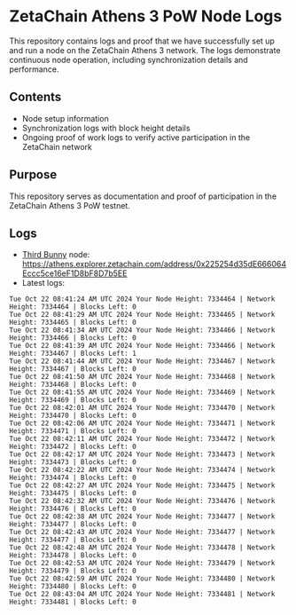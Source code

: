 # ZetaChain Athens 3 PoW Node Logs
This repository contains logs and proof that we have successfully set up and run a node on the ZetaChain Athens 3 network. The logs demonstrate continuous node operation, including synchronization details and performance.

## Contents
- Node setup information
- Synchronization logs with block height details
- Ongoing proof of work logs to verify active participation in the ZetaChain network

## Purpose
This repository serves as documentation and proof of participation in the ZetaChain Athens 3 PoW testnet.

## Logs

- [Third Bunny](https://thirdbunny.xyz/) node: https://athens.explorer.zetachain.com/address/0x225254d35dE666064Eccc5ce16eF1D8bF8D7b5EE
- Latest logs:
```
Tue Oct 22 08:41:24 AM UTC 2024 Your Node Height: 7334464 | Network Height: 7334464 | Blocks Left: 0
Tue Oct 22 08:41:29 AM UTC 2024 Your Node Height: 7334465 | Network Height: 7334465 | Blocks Left: 0
Tue Oct 22 08:41:34 AM UTC 2024 Your Node Height: 7334466 | Network Height: 7334466 | Blocks Left: 0
Tue Oct 22 08:41:39 AM UTC 2024 Your Node Height: 7334466 | Network Height: 7334467 | Blocks Left: 1
Tue Oct 22 08:41:44 AM UTC 2024 Your Node Height: 7334467 | Network Height: 7334467 | Blocks Left: 0
Tue Oct 22 08:41:50 AM UTC 2024 Your Node Height: 7334468 | Network Height: 7334468 | Blocks Left: 0
Tue Oct 22 08:41:55 AM UTC 2024 Your Node Height: 7334469 | Network Height: 7334469 | Blocks Left: 0
Tue Oct 22 08:42:01 AM UTC 2024 Your Node Height: 7334470 | Network Height: 7334470 | Blocks Left: 0
Tue Oct 22 08:42:06 AM UTC 2024 Your Node Height: 7334471 | Network Height: 7334471 | Blocks Left: 0
Tue Oct 22 08:42:11 AM UTC 2024 Your Node Height: 7334472 | Network Height: 7334472 | Blocks Left: 0
Tue Oct 22 08:42:17 AM UTC 2024 Your Node Height: 7334473 | Network Height: 7334473 | Blocks Left: 0
Tue Oct 22 08:42:22 AM UTC 2024 Your Node Height: 7334474 | Network Height: 7334474 | Blocks Left: 0
Tue Oct 22 08:42:27 AM UTC 2024 Your Node Height: 7334475 | Network Height: 7334475 | Blocks Left: 0
Tue Oct 22 08:42:32 AM UTC 2024 Your Node Height: 7334476 | Network Height: 7334476 | Blocks Left: 0
Tue Oct 22 08:42:38 AM UTC 2024 Your Node Height: 7334477 | Network Height: 7334477 | Blocks Left: 0
Tue Oct 22 08:42:43 AM UTC 2024 Your Node Height: 7334477 | Network Height: 7334477 | Blocks Left: 0
Tue Oct 22 08:42:48 AM UTC 2024 Your Node Height: 7334478 | Network Height: 7334478 | Blocks Left: 0
Tue Oct 22 08:42:53 AM UTC 2024 Your Node Height: 7334479 | Network Height: 7334479 | Blocks Left: 0
Tue Oct 22 08:42:59 AM UTC 2024 Your Node Height: 7334480 | Network Height: 7334480 | Blocks Left: 0
Tue Oct 22 08:43:04 AM UTC 2024 Your Node Height: 7334481 | Network Height: 7334481 | Blocks Left: 0
```
